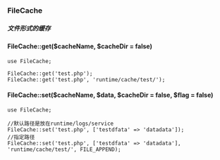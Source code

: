 ### FileCache

##### 文件形式的缓存

#### FileCache::get\($cacheName, $cacheDir = false\)

```
use FileCache;

FileCache::get('test.php');
FileCache::get('test.php', 'runtime/cache/test/');
```

#### FileCache::set\($cacheName, $data, $cacheDir = false, $flag = false\)

```
use FileCache;

//默认路径是放在runtime/logs/service
FileCache::set('test.php', ['testdfata' => 'datadata']);
//指定路径
FileCache::set('test.php', ['testdfata' => 'datadata'], 'runtime/cache/test/', FILE_APPEND);
```



